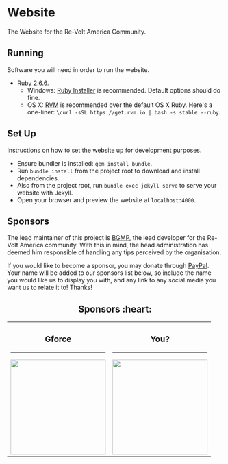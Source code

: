 # Website

The Website for the Re-Volt America Community.

## Running
Software you will need in order to run the website.

  * [Ruby 2.6.6](https://www.ruby-lang.org/en/).
      * Windows: [Ruby Installer](https://rubyinstaller.org/downloads/) is recommended. Default options should do fine.
      * OS X: [RVM](http://rvm.io) is recommended over the default OS X Ruby.
       Here's a one-liner: `\curl -sSL https://get.rvm.io | bash -s stable --ruby`.
       
## Set Up
Instructions on how to set the website up for development purposes.

  * Ensure bundler is installed: `gem install bundle`.
  * Run `bundle install` from the project root to download and install dependencies.
  * Also from the project root, run `bundle exec jekyll serve` to serve your website with Jekyll.
  * Open your browser and preview the website at `localhost:4000`.

## Sponsors
The lead maintainer of this project is <a href="https://github.com/BGMP" target="_blank">BGMP</a>, the lead developer
for the Re-Volt America community. With this in mind, the head administration has deemed him responsible of handling
any tips perceived by the organisation.

If you would like to become a sponsor, you may donate through
<a href="https://github.com/Re-Volt-America/Website/blob/master/.github/FUNDING.yml" target="_blank" title="BGMP">PayPal</a>.
Your name will be added to our sponsors list below, so include the name you would like us to display you with, and any link
to any social media you want us to relate it to! Thanks!

<h2 align="center">Sponsors :heart:</h2>

<table>
  <tbody>
    <tr>
      <td align="center" valign="middle">
        <h3>Gforce</h3>
        <hr/>
        <a href="https://www.youtube.com/channel/UC1uSBH0FfiDthwra2Fu_J3A" target="_blank">
          <img width="222px" src="https://avatars.githubusercontent.com/u/82356992?v=4" alt="">
        </a>
      </td>
      <td align="center" valign="middle">
        <h3>You?</h3>
        <hr/>
        <a href="#" target="_blank">
          <img width="222px" src="https://raw.githubusercontent.com/Re-Volt-America/Website/master/assets/img/image-missing.png" height="222"  alt=""/>
        </a>
      </td>
    </tr>
  </tbody>
</table>
